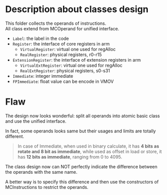 # Description about classes design

This folder collects the operands of instructions.<br/>
All class extend from MCOperand for unified interface. 
- `Label`: the label in the code
- `Register`: the interface of core registers in arm
  - `VirtualRegister`: virtual one used for regAlloc
  - `RealRegister`: physical registers, r0-r15
- `ExtensionRegister`: the interface of extension registers in arm
  - `VirtualExtRegister`: virtual one used for regAlloc
  - `RealExtRegister`: physical registers, s0-s31
- `Immediate`: integer immediate
- `FPImmediate`: float value can be encode in VMOV

# Flaw

The design now looks wonderful: split all operands into atomic basic class
and use the unified interface.<br/>

In fact, some operands looks same but their usages and limits are totally different.

> In case of Immediate, when used in binary calculate, it has **4 bits as rotate and 8 bit as immediate**,
while used as offset in load or store, it has **12 bits as immediate**, ranging from 0 to 4095.

The class design now can NOT perfectly indicate the difference between the operands with the same name.

A better way is to specify this difference and then use the constructors of MCInstructions to restrict the operands.